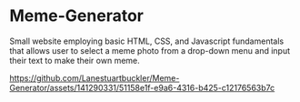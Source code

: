 ﻿# Meme-Generator

Small website employing basic HTML, CSS, and Javascript fundamentals that allows user to select a meme photo from a drop-down menu and input their text to make their own meme.


https://github.com/Lanestuartbuckler/Meme-Generator/assets/141290331/51158e1f-e9a6-4316-b425-c12176563b7c

